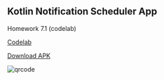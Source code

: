 ## Kotlin Notification Scheduler App
Homework 7.1 (codelab)

[Codelab](https://codelabs.developers.google.com/codelabs/android-training-job-scheduler/index.html?index=..%2F..%2Fandroid-training#0)

[Download APK](https://drive.google.com/open?id=1ajwzWADxLUApbeKaFx7VAC6MmGE_Tktk)

![qrcode](http://i65.tinypic.com/18j3hf_th.png)